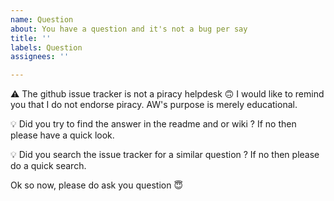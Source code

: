 ```yaml
---
name: Question
about: You have a question and it's not a bug per say
title: ''
labels: Question
assignees: ''

---
```


⚠️ The github issue tracker is not a piracy helpdesk 🙃
I would like to remind you that I do not endorse piracy. AW's purpose is merely educational.

💡 Did you try to find the answer in the readme and or wiki ? If no then please have a quick look.

💡 Did you search the issue tracker for a similar question ? If no then please do a quick search.

Ok so now, please do ask you question 😇
